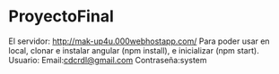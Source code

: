 # ProyectoFinal
El servidor:
http://mak-up4u.000webhostapp.com/
Para poder usar en local, clonar e instalar angular (npm install), e inicializar (npm start).
Usuario:
Email:cdcrdl@gmail.com
Contraseña:system
